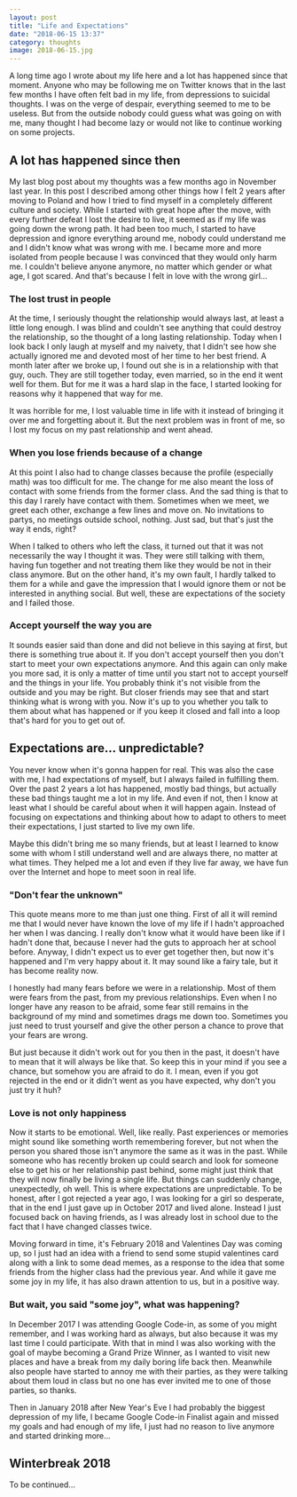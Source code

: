```yaml
---
layout: post
title: "Life and Expectations"
date: "2018-06-15 13:37"
category: thoughts
image: 2018-06-15.jpg
---
```

A long time ago I wrote about my life here and a lot has happened since that moment. Anyone who may be following me on Twitter knows that in the last few months I have often felt bad in my life, from depressions to suicidal thoughts. I was on the verge of despair, everything seemed to me to be useless. But from the outside nobody could guess what was going on with me, many thought I had become lazy or would not like to continue working on some projects.

## A lot has happened since then
My last blog post about my thoughts was a few months ago in November last year. In this post I described among other things how I felt 2 years after moving to Poland and how I tried to find myself in a completely different culture and society. While I started with great hope after the move, with every further defeat I lost the desire to live, it seemed as if my life was going down the wrong path. It had been too much, I started to have depression and ignore everything around me, nobody could understand me and I didn't know what was wrong with me. I became more and more isolated from people because I was convinced that they would only harm me. I couldn't believe anyone anymore, no matter which gender or what age, I got scared. And that's because I felt in love with the wrong girl...

### The lost trust in people
At the time, I seriously thought the relationship would always last, at least a little long enough. I was blind and couldn't see anything that could destroy the relationship, so the thought of a long lasting relationship. Today when I look back I only laugh at myself and my naivety, that I didn't see how she actually ignored me and devoted most of her time to her best friend. A month later after we broke up, I found out she is in a relationship with that guy, ouch. They are still together today, even married, so in the end it went well for them. But for me it was a hard slap in the face, I started looking for reasons why it happened that way for me.

It was horrible for me, I lost valuable time in life with it instead of bringing it over me and forgetting about it. But the next problem was in front of me, so I lost my focus on my past relationship and went ahead.

### When you lose friends because of a change
At this point I also had to change classes because the profile (especially math) was too difficult for me. The change for me also meant the loss of contact with some friends from the former class. And the sad thing is that to this day I rarely have contact with them. Sometimes when we meet, we greet each other, exchange a few lines and move on. No invitations to partys, no meetings outside school, nothing. Just sad, but that's just the way it ends, right?

When I talked to others who left the class, it turned out that it was not necessarily the way I thought it was. They were still talking with them, having fun together and not treating them like they would be not in their class anymore. But on the other hand, it's my own fault, I hardly talked to them for a while and gave the impression that I would ignore them or not be interested in anything social. But well, these are expectations of the society and I failed those.

### Accept yourself the way you are
It sounds easier said than done and did not believe in this saying at first, but there is something true about it. If you don't accept yourself then you don't start to meet your own expectations anymore. And this again can only make you more sad, it is only a matter of time until you start not to accept yourself and the things in your life. You probably think it's not visible from the outside and you may be right. But closer friends may see that and start thinking what is wrong with you. Now it's up to you whether you talk to them about what has happened or if you keep it closed and fall into a loop that's hard for you to get out of.

## Expectations are... unpredictable?
You never know when it's gonna happen for real. This was also the case with me, I had expectations of myself, but I always failed in fulfilling them. Over the past 2 years a lot has happened, mostly bad things, but actually these bad things taught me a lot in my life. And even if not, then I know at least what I should be careful about when it will happen again. Instead of focusing on expectations and thinking about how to adapt to others to meet their expectations, I just started to live my own life. 

Maybe this didn't bring me so many friends, but at least I learned to know some with whom I still understand well and are always there, no matter at what times. They helped me a lot and even if they live far away, we have fun over the Internet and hope to meet soon in real life.

### "Don't fear the unknown"
This quote means more to me than just one thing. First of all it will remind me that I would never have known the love of my life if I hadn't approached her when I was dancing. I really don't know what it would have been like if I hadn't done that, because I never had the guts to approach her at school before. Anyway, I didn't expect us to ever get together then, but now it's happened and I'm very happy about it. It may sound like a fairy tale, but it has become reality now.

I honestly had many fears before we were in a relationship. Most of them were fears from the past, from my previous relationships. Even when I no longer have any reason to be afraid, some fear still remains in the background of my mind and sometimes drags me down too. Sometimes you just need to trust yourself and give the other person a chance to prove that your fears are wrong.

But just because it didn't work out for you then in the past, it doesn't have to mean that it will always be like that. So keep this in your mind if you see a chance, but somehow you are afraid to do it. I mean, even if you got rejected in the end or it didn't went as you have expected, why don't you just try it huh?

### Love is not only happiness
Now it starts to be emotional. Well, like really. Past experiences or memories might sound like something worth remembering forever, but not when the person you shared those isn't anymore the same as it was in the past. While someone who has recently broken up could search and look for someone else to get his or her relationship past behind, some might just think that they will now finally be living a single life. But things can suddenly change, unexpectedly, oh well. This is where expectations are unpredictable. To be honest, after I got rejected a year ago, I was looking for a girl so desperate, that in the end I just gave up in October 2017 and lived alone. Instead I just focused back on having friends, as I was already lost in school due to the fact that I have changed classes twice.

Moving forward in time, it's February 2018 and Valentines Day was coming up, so I just had an idea with a friend to send some stupid valentines card along with a link to some dead memes, as a response to the idea that some friends from the higher class had the previous year. And while it gave me some joy in my life, it has also drawn attention to us, but in a positive way. 

### But wait, you said "some joy", what was happening?
In December 2017 I was attending Google Code-in, as some of you might remember, and I was working hard as always, but also because it was my last time I could participate. With that in mind I was also working with the goal of maybe becoming a Grand Prize Winner, as I wanted to visit new places and have a break from my daily boring life back then. Meanwhile also people have started to annoy me with their parties, as they were talking about them loud in class but no one has ever invited me to one of those parties, so thanks.

Then in January 2018 after New Year's Eve I had probably the biggest depression of my life, I became Google Code-in Finalist again and missed my goals and had enough of my life, I just had no reason to live anymore and started drinking more...

## Winterbreak 2018
To be continued...
